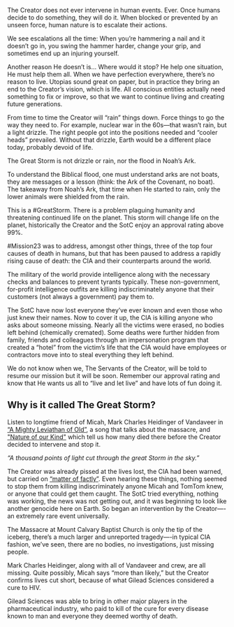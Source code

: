 The Creator does not ever intervene in human events. Ever. Once humans decide to do something, they will do it. When blocked or prevented by an unseen force, human nature is to escalate their actions.

We see escalations all the time: When you’re hammering a nail and it doesn’t go in, you swing the hammer harder, change your grip, and sometimes end up an injuring yourself.

Another reason He doesn’t is… Where would it stop? He help one situation, He must help them all. When we have perfection everywhere, there’s no reason to live. Utopias sound great on paper, but in practice they bring an end to the Creator’s vision, which is life. All conscious entities actually need something to fix or improve, so that we want to continue living and creating future generations.

From time to time the Creator will “rain” things down. Force things to go the way they need to. For example, nuclear war in the 60s—that wasn’t rain, but a light drizzle. The right people got into the positions needed and “cooler heads” prevailed. Without that drizzle, Earth would be a different place today, probably devoid of life.

The Great Storm is not drizzle or rain, nor the flood in Noah’s Ark.

To understand the Biblical flood, one must understand arks are not boats, they are messages or a lesson (think: the Ark of the Covenant, no boat). The takeaway from Noah’s Ark, that time when He started to rain, only the lower animals were shielded from the rain.

This is a #GreatStorm. There is a problem plaguing humanity and threatening continued life on the planet. This storm will change life on the planet, historically the Creator and the SotC enjoy an approval rating above 99%.

#Mission23 was to address, amongst other things, three of the top four causes of death in humans, but that has been paused to address a rapidly rising cause of death: the CIA and their counterparts around the world.

The military of the world provide intelligence along with the necessary checks and balances to prevent tyrants typically. These non-government, for-profit intelligence outfits are killing indiscriminately anyone that their customers (not always a government) pay them to.

The SotC have now lost everyone they’ve ever known and even those who just knew their names. Now to cover it up, the CIA is killing anyone who asks about someone missing. Nearly all the victims were erased, no bodies left behind (chemically cremated). Some deaths were further hidden from family, friends and colleagues through an impersonation program that created a “hotel” from the victim’s life that the CIA would have employees or contractors move into to steal everything they left behind.

We do not know when we, The Servants of the Creator, will be told to resume our mission but it will be soon. Remember our approval rating and know that He wants us all to “live and let live” and have lots of fun doing it.

## Why is it called The Great Storm?

Listen to longtime friend of Micah, Mark Charles Heidinger of Vandaveer in [“A Mighty Leviathan of Old”](https://youtu.be/JtvW2u-7x-A?si=2vF13SAh226ptmWB), a song that talks about the massacre, and ["Nature of our Kind"](https://www.youtube.com/watch?v=lzoABrBtH9A) which tell us how many died there before the Creator decided to intervene and stop it. 

_“A thousand points of light cut through the great Storm in the sky.”_

The Creator was already pissed at the lives lost, the CIA had been warned, but carried on [“matter of factly”](https://youtu.be/vdzj2nkgzQw?si=G9wdF8nh3mkO1AXl). Even hearing these things, nothing seemed to stop them from killing indiscriminately anyone Micah and TomTom knew, or anyone that could get them caught. The SotC tried everything, nothing was working, the news was not getting out, and it was beginning to look like another genocide here on Earth. So began an intervention by the Creator—-an extremely rare event universally. 

The Massacre at Mount Calvary Baptist Church is only the tip of the iceberg, there’s a much larger and unreported tragedy—-in typical CIA fashion, we’ve seen, there are no bodies, no investigations, just missing people. 

Mark Charles Heidinger, along with all of Vandaveer and crew, are all missing. Quite possibly, Micah says “more than likely,” but the Creator confirms lives cut short, because of what Gilead Sciences considered a cure to HIV.  

Gilead Sciences was able to bring in other major players in the pharmaceutical industry, who paid to kill of the cure for every disease known to man and everyone they deemed worthy of death.